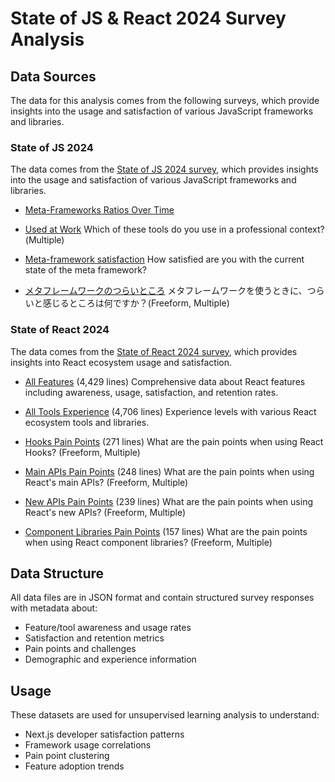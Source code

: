 # State of JS & React 2024 Survey Analysis

## Data Sources
The data for this analysis comes from the following surveys, which provide insights into the usage and satisfaction of various JavaScript frameworks and libraries.

### State of JS 2024
The data comes from the [State of JS 2024 survey](https://stateofjs.com/), which provides insights into the usage and satisfaction of various JavaScript frameworks and libraries.

* [Meta-Frameworks Ratios Over Time](./state-of-js-2024/meta_frameworks_ratios.json)

* [Used at Work](./state-of-js-2024/meta_frameworks_work.json)
Which of these tools do you use in a professional context?(Multiple)

* [Meta-framework satisfaction](./state-of-js-2024/meta_frameworks_happiness.json)
How satisfied are you with the current state of the meta framework?

* [メタフレームワークのつらいところ](./state-of-js-2024/meta_frameworks_pain_points.json)
メタフレームワークを使うときに、つらいと感じるところは何ですか？(Freeform, Multiple)

### State of React 2024
The data comes from the [State of React 2024 survey](https://stateofreact.com/), which provides insights into React ecosystem usage and satisfaction.

* [All Features](./state-of-react-2024/all_features.json) (4,429 lines)
  Comprehensive data about React features including awareness, usage, satisfaction, and retention rates.

* [All Tools Experience](./state-of-react-2024/all_tools_experience.json) (4,706 lines)
  Experience levels with various React ecosystem tools and libraries.

* [Hooks Pain Points](./state-of-react-2024/hooks_pain_points.json) (271 lines)
  What are the pain points when using React Hooks? (Freeform, Multiple)

* [Main APIs Pain Points](./state-of-react-2024/main_apis_pain_points.json) (248 lines)
  What are the pain points when using React's main APIs? (Freeform, Multiple)

* [New APIs Pain Points](./state-of-react-2024/new_apis_pain_points.json) (239 lines)
  What are the pain points when using React's new APIs? (Freeform, Multiple)

* [Component Libraries Pain Points](./state-of-react-2024/omponent_libraries_pain_points.json) (157 lines)
  What are the pain points when using React component libraries? (Freeform, Multiple)

## Data Structure
All data files are in JSON format and contain structured survey responses with metadata about:
- Feature/tool awareness and usage rates
- Satisfaction and retention metrics
- Pain points and challenges
- Demographic and experience information

## Usage
These datasets are used for unsupervised learning analysis to understand:
- Next.js developer satisfaction patterns
- Framework usage correlations
- Pain point clustering
- Feature adoption trends
